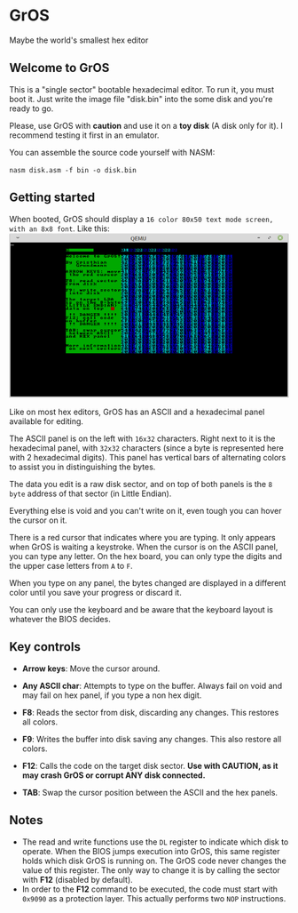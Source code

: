 # GrOS
Maybe the world's smallest hex editor

## Welcome to GrOS
This is a "single sector" bootable hexadecimal editor.
To run it, you must boot it.
Just write the image file "disk.bin" into the some disk and you're ready to go.

Please, use GrOS with **caution** and use it on a **toy disk** (A disk only for it).
I recommend testing it first in an emulator.

You can assemble the source code yourself with NASM:

`nasm disk.asm -f bin -o disk.bin`

## Getting started
When booted, GrOS should display a `16 color 80x50 text mode screen, with an 8x8 font`.
Like this: ![](preview.png)

Like on most hex editors, GrOS has an ASCII and a hexadecimal panel available for editing.

The ASCII panel is on the left with `16x32` characters.
Right next to it is the hexadecimal panel, with `32x32` characters (since a byte is represented here with 2 hexadecimal digits).
This panel has vertical bars of alternating colors to assist you in distinguishing the bytes.

The data you edit is a raw disk sector, and on top of both panels is the `8 byte` address of that sector (in Little Endian).

Everything else is void and you can't write on it, even tough you can hover the cursor on it.

There is a red cursor that indicates where you are typing. It only appears when GrOS is waiting a keystroke.
When the cursor is on the ASCII panel, you can type any letter. On the hex board, you can only type the digits and the upper case letters from `A` to `F`.

When you type on any panel, the bytes changed are displayed in a different color until you save your progress or discard it.

You can only use the keyboard and be aware that the keyboard layout is whatever the BIOS decides.

## Key controls

  - **Arrow keys**:
  Move the cursor around.
  
  - **Any ASCII char**: Attempts to type on the buffer. Always fail on void and may fail on hex panel, if you type a non hex digit.
  
  - **F8**: Reads the sector from disk, discarding any changes. This restores all colors.
  
  - **F9**: Writes the buffer into disk saving any changes. This also restore all colors.
  
  - **F12**:  Calls the code on the target disk sector.
    **Use with CAUTION, as it may crash GrOS or corrupt ANY disk connected.**
  
  - **TAB**: Swap the cursor position between the ASCII and the hex panels.

## Notes
  - The read and write functions use the `DL` register to indicate which disk to operate.
When the BIOS jumps execution into GrOS, this same register holds which disk GrOS is running on.
The GrOS code never changes the value of this register. The only way to change it is by calling the sector with **F12** (disabled by default).
  - In order to the **F12** command to be executed, the code must start with `0x9090` as a protection layer. This actually performs two `NOP` instructions.

